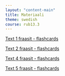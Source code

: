 ```yaml
---
layout: "content-main"
title: Materiaali
theme: swedish
course: rub13.3
---
```


[Text 1 fraasit - flashcards](https://quizlet.com/_3sjghh)

[Text 2 fraasit - flashcards](https://quizlet.com/_3sjh8o)

[Text 4 fraasit - flashcards](https://quizlet.com/_3sjhle)

[Text 5 fraasit - flashcards](https://quizlet.com/_3sji2c)

